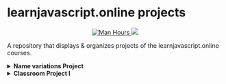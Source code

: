 # learnjavascript.online projects

<p align ="center">
  <a href="https://jessemillar.com/r/man-hours"><img src="https://img.shields.io/endpoint?url=https%3A%2F%2Fmh.jessemillar.com%2Fhours%3Frepo%3Dhttps%3A%2F%2Fgithub.com%2Fvictor-schumann%2Flearnjavascript-projects" alt="Man Hours">
  </a>
  <a>
    <img src='https://progress-bar.dev/7/?scale=76&&title=&width=300&color=5C5C5D'/>
  </a>
</p>

<p align ="center">

A repository that displays & organizes projects of the learnjavascript.online courses. 

<!-- In regards to ownership, only files with ".js" are mine. Files with .html & .css (templates) were taken from the learnjavascript.online available course material, unless explicitely expressed as originally made by me. -->

<!--
<details>
<summary>
<b>Day xNUMBER<b>
</summary>


</details>
-->

<details>
<summary>
<b>Name variations Project</b>
</summary>
<p style='text-align: justify;'>A webpage that displays possible "name variations" of a given word.</p>

<p align="center"> 
<a href="https://victor-schumann.github.io/learnjavascript-projects/name-variations" target="blank"><img align="center" src="https://img.shields.io/badge/-live_preview-5C5C5D?style=for-the-badge&logo=&logoColor=white" alt="Git project link" height="30" width="auto"/></a>
</p>

</details>
<details>
<summary>
<b>Classroom Project I</b>
</summary>
<p style='text-align: justify;'>A webpage where you can enter grades in the browser tab and add them to the app, which will show you various statistics about the classroom.</p>

<p align="center"> 
<a href="https://victor-schumann.github.io/learnjavascript-projects/classroom-project-one" target="blank"><img align="center" src="https://img.shields.io/badge/-live_preview-5C5C5D?style=for-the-badge&logo=&logoColor=white" alt="Git project link" height="30" width="auto"/></a>
</p>
</details>
